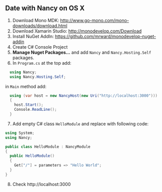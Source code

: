 ## Date with Nancy on OS X

1. Download Mono MDK: http://www.go-mono.com/mono-downloads/download.html
2. Download Xamarin Studio: http://monodevelop.com/Download
3. Install NuGet AddIn: https://github.com/mrward/monodevelop-nuget-addin
4. Create C# Console Project
5. __Manage Nuget Packages...__ and add `Nancy` and `Nancy.Hosting.Self` packages.
6. In `Program.cs` at the top add:

```csharp
  using Nancy;
  using Nancy.Hosting.Self;
```

in `Main` method add:

```csharp
  using (var host = new NancyHost(new Uri("http://localhost:3000")))
  {
    host.Start();
    Console.ReadLine();
  }
```

7. Add empty C# class `HelloModule` and replace with following code:

```csharp
using System;
using Nancy;

public class HelloModule : NancyModule
{
  public HelloModule()
  {
    Get["/"] = parameters => "Hello World";
  }
}
```

8. Check http://localhost:3000
